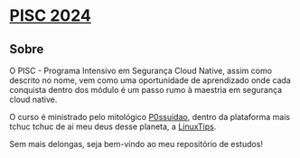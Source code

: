 # [PISC 2024](https://www.linuxtips.io/pisc-programa-intensivo-em-segurana-cloud-native-2)

## Sobre

O PISC - Programa Intensivo em Segurança Cloud Native, assim como descrito no nome, vem como uma oportunidade de aprendizado onde cada conquista dentro dos módulo é um passo rumo à maestria em segurança cloud native.

O curso é ministrado pelo mitológico [P0ssuidao](https://github.com/P0ssuidao), dentro da plataforma mais tchuc tchuc de ai meu deus desse planeta, a [LinuxTips](https://www.linuxtips.io).

Sem mais delongas, seja bem-vindo ao meu repositório de estudos!
